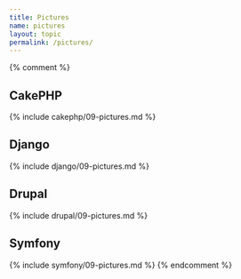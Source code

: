 ```yaml
---
title: Pictures
name: pictures
layout: topic
permalink: /pictures/
---
```

{% comment %}
## CakePHP
{% include cakephp/09-pictures.md %}

## Django
{% include django/09-pictures.md %}

## Drupal
{% include drupal/09-pictures.md %}

## Symfony
{% include symfony/09-pictures.md %}
{% endcomment %}